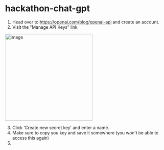 # hackathon-chat-gpt

1. Head over to https://openai.com/blog/openai-api and create an account.
2. Visit the "Manage API Keys" link
<img width="285" alt="image" src="https://github.com/MrJcfire2/hackathon-chat-gpt/assets/1565697/c52871f3-1c23-44f7-8fd4-61b4d1dce369">

3. Click 'Create new secret key' and enter a name.
4. Make sure to copy you key and save it somewhere (you won't be able to access this again)
5. 
